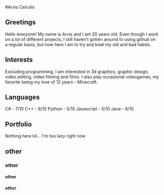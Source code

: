 #Arvis Ceirulis 
## Greetings
Hello everyone!
My name is Arvis and I am 20 years old.
Even though I work on a lot of different projects,
I still haven't gotten around to using
github on a regular basis, but now here I am
to try and beat my old and bad habits.


## Interests
Excluding programming, I am interested in 3d graphics, graphic design, video editing, video filming and films. 
I also play occasional videogames, my favorite being my love of 12 years - Minecraft.

## Languages
C# - 7/10
C++ - 6/10
Python - 5/10
Javascript - 5/10
Java - 6/10

## Portfolio
Nothing here lol... I'm too lazy right now
## other
### other
#### other
##### other
